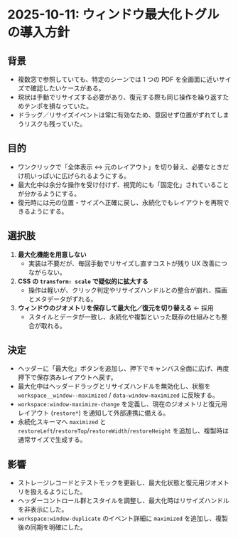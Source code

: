 # 2025-10-11: ウィンドウ最大化トグルの導入方針

## 背景
- 複数窓で参照していても、特定のシーンでは 1 つの PDF を全画面に近いサイズで確認したいケースがある。
- 現状は手動でリサイズする必要があり、復元する際も同じ操作を繰り返すためテンポを損なっていた。
- ドラッグ／リサイズイベントは常に有効なため、意図せず位置がずれてしまうリスクも残っていた。

## 目的
- ワンクリックで「全体表示 ↔ 元のレイアウト」を切り替え、必要なときだけ机いっぱいに広げられるようにする。
- 最大化中は余分な操作を受け付けず、視覚的にも「固定化」されていることが分かるようにする。
- 復元時には元の位置・サイズへ正確に戻し、永続化でもレイアウトを再現できるようにする。

## 選択肢
1. **最大化機能を用意しない**
   - 実装は不要だが、毎回手動でリサイズし直すコストが残り UX 改善につながらない。
2. **CSS の `transform: scale` で疑似的に拡大する**
   - 操作は軽いが、クリック判定やリサイズハンドルとの整合が崩れ、描画とメタデータがずれる。
3. **ウィンドウのジオメトリを保存して最大化／復元を切り替える** ← 採用
   - スタイルとデータが一致し、永続化や複製といった既存の仕組みとも整合が取れる。

## 決定
- ヘッダーに「最大化」ボタンを追加し、押下でキャンバス全面に広げ、再度押下で保存済みレイアウトへ戻す。
- 最大化中はヘッダードラッグとリサイズハンドルを無効化し、状態を `workspace__window--maximized` / `data-window-maximized` に反映する。
- `workspace:window-maximize-change` を定義し、現在のジオメトリと復元用レイアウト (`restore*`) を通知して外部連携に備える。
- 永続化スキーマへ `maximized` と `restoreLeft`/`restoreTop`/`restoreWidth`/`restoreHeight` を追加し、複製時は通常サイズで生成する。

## 影響
- ストレージレコードとテストモックを更新し、最大化状態と復元用ジオメトリを扱えるようにした。
- ヘッダーコントロール群とスタイルを調整し、最大化時はリサイズハンドルを非表示にした。
- `workspace:window-duplicate` のイベント詳細に `maximized` を追加し、複製後の同期を明確にした。
